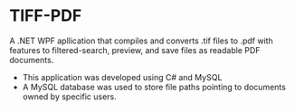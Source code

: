 # TIFF-PDF
A .NET WPF apllication that compiles and converts .tif files to .pdf with features to filtered-search, preview, and save files as readable PDF documents.

- This application was developed using C# and MySQL
- A MySQL database was used to store file paths pointing to documents owned by specific users.
